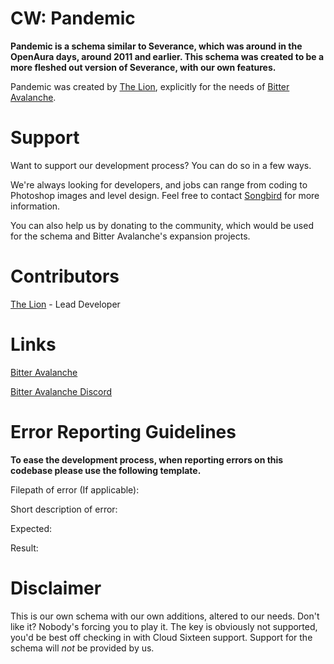 # CW: Pandemic

**Pandemic is a schema similar to Severance, which was around in the OpenAura days, around 2011 and earlier. This schema was created to be a more fleshed out version of Severance, with our own features.**

Pandemic was created by [The Lion](http://steamcommunity.com/profiles/76561198004520862/), explicitly for the needs of [Bitter Avalanche](https://bitteravalanche.com/).

# Support

Want to support our development process? You can do so in a few ways.

We're always looking for developers, and jobs can range from coding to Photoshop images and level design. Feel free to contact [Songbird](http://steamcommunity.com/profiles/76561198004520862/) for more information.

You can also help us by donating to the community, which would be used for the schema and Bitter Avalanche's expansion projects.

# Contributors

[The Lion](http://steamcommunity.com/profiles/76561198004520862/) - Lead Developer

# Links

[Bitter Avalanche](https://bitteravalanche.com)

[Bitter Avalanche Discord](https://discord.gg/keEqx6F)

# Error Reporting Guidelines

**To ease the development process, when reporting errors on this codebase please use the following template.**

Filepath of error \(If applicable\):

Short description of error:

Expected:

Result:

# Disclaimer

This is our own schema with our own additions, altered to our needs. Don't like it? Nobody's forcing you to play it. The key is obviously not supported, you'd be best off checking in with Cloud Sixteen support. Support for the schema will *not* be provided by us.
